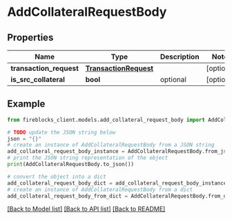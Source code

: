 # AddCollateralRequestBody


## Properties

Name | Type | Description | Notes
------------ | ------------- | ------------- | -------------
**transaction_request** | [**TransactionRequest**](TransactionRequest.md) |  | [optional] 
**is_src_collateral** | **bool** | optional | [optional] 

## Example

```python
from fireblocks_client.models.add_collateral_request_body import AddCollateralRequestBody

# TODO update the JSON string below
json = "{}"
# create an instance of AddCollateralRequestBody from a JSON string
add_collateral_request_body_instance = AddCollateralRequestBody.from_json(json)
# print the JSON string representation of the object
print(AddCollateralRequestBody.to_json())

# convert the object into a dict
add_collateral_request_body_dict = add_collateral_request_body_instance.to_dict()
# create an instance of AddCollateralRequestBody from a dict
add_collateral_request_body_from_dict = AddCollateralRequestBody.from_dict(add_collateral_request_body_dict)
```
[[Back to Model list]](../README.md#documentation-for-models) [[Back to API list]](../README.md#documentation-for-api-endpoints) [[Back to README]](../README.md)


